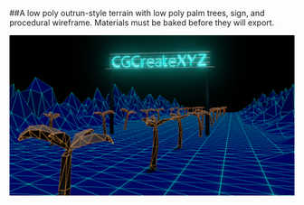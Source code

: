 ##A low poly outrun-style terrain with low poly palm trees, sign, and procedural wireframe. Materials must be baked before they will export.


![low poly terrain](lowpolyterrain.png)
